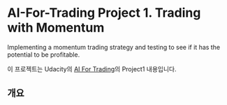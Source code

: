 # AI-For-Trading Project 1. Trading with Momentum

Implementing a momentum trading strategy and testing to see if it has the potential to be profitable.

이 프로젝트는 Udacity의 [AI For Trading](https://www.udacity.com/course/ai-for-trading--nd880)의 Project1 내용입니다.

## 개요
